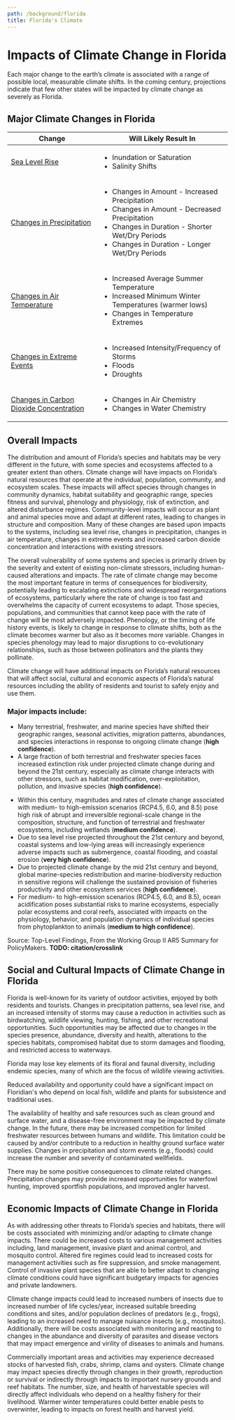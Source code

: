 ```yaml
---
path: /background/florida
title: Florida's Climate
---
```


# Impacts of Climate Change in Florida

Each major change to the earth’s climate is associated with a range of possible local, measurable climate shifts. In the coming century, projections indicate that few other states will be impacted by climate change as severely as Florida.

## Major Climate Changes in Florida

<table>
<thead>
<tr>
<th>Change</th>
<th>Will Likely Result In</th>
</tr>
</thead>

<tbody>
<tr>
<td><a href="/background/florida/slr">Sea Level Rise</a></td>
<td>
<ul>
<li>Inundation or Saturation</li>
<li>Salinity Shifts</li>
</ul>

</td>
</tr>

<tr>
<td><a href="/background/florida/precipitation">Changes in Precipitation</a></td>
<td>
<ul>
<li>Changes in Amount - Increased Precipitation</li>
<li>Changes in Amount - Decreased Precipitation</li>
<li>Changes in Duration - Shorter Wet/Dry Periods</li>
<li>Changes in Duration - Longer Wet/Dry Periods</li>
</ul>
</td>
</tr>

<tr>
<td><a href="/background/florida/temperature">Changes in Air Temperature</a></td>
<td>
<ul>
<li>Increased Average Summer Temperature</li>
<li>Increased Minimum Winter Temperatures (warmer lows)</li>
<li>Changes in Temperature Extremes</li>
</ul>
</td>
</tr>

<tr>
<td><a href="/background/florida/extreme-events">Changes in Extreme Events</a></td>
<td>
<ul>
<li>Increased Intensity/Frequency of Storms</li>
<li>Floods</li>
<li>Droughts</li>
</ul>
</td>
</tr>

<tr>
<td><a href="/background/fl-co2">Changes in Carbon Dioxide Concentration</a></td>
<td>
<ul>
<li>Changes in Air Chemistry</li>
<li>Changes in Water Chemistry</li>
</ul>
</td>
</tr>

</tbody>
</table>

## Overall Impacts

The distribution and amount of Florida’s species and habitats may be very different in the future, with some species and ecosystems affected to a greater extent than others. Climate change will have impacts on Florida’s natural resources that operate at the individual, population, community, and ecosystem scales. These impacts will affect species through changes in community dynamics, habitat suitability and geographic range, species fitness and survival, phenology and physiology, risk of extinction, and altered disturbance regimes. Community-level impacts will occur as plant and animal species move and adapt at different rates, leading to changes in structure and composition. Many of these changes are based upon impacts to the systems, including sea level rise, changes in precipitation, changes in air temperature, changes in extreme events and increased carbon dioxide concentration and interactions with existing stressors.

The overall vulnerability of some systems and species is primarily driven by the severity and extent of existing non-climate stressors, including human-caused alterations and impacts. The rate of climate change may become the most important feature in terms of consequences for biodiversity, potentially leading to escalating extinctions and widespread reorganizations of ecosystems, particularly where the rate of change is too fast and overwhelms the capacity of current ecosystems to adapt. Those species, populations, and communities that cannot keep pace with the rate of change will be most adversely impacted. Phenology, or the timing of life history events, is likely to change in response to climate shifts, both as the climate becomes warmer but also as it becomes more variable. Changes in species phenology may lead to major disruptions to co-evolutionary relationships, such as those between pollinators and the plants they pollinate.

Climate change will have additional impacts on Florida’s natural resources that will affect social, cultural and economic aspects of Florida’s natural resources including the ability of residents and tourist to safely enjoy and use them.

### Major impacts include:

- Many terrestrial, freshwater, and marine species have shifted their geographic ranges, seasonal activities, migration patterns, abundances, and species interactions in response to ongoing climate change (**high confidence**).
- A large fraction of both terrestrial and freshwater species faces increased extinction risk under projected climate change during and beyond the 21st century, especially as climate change interacts with other stressors, such as habitat modification, over-exploitation, pollution, and invasive species (**high confidence**).

* Within this century, magnitudes and rates of climate change associated with medium- to high-emission scenarios (RCP4.5, 6.0, and 8.5) pose high risk of abrupt and irreversible regional-scale change in the composition, structure, and function of terrestrial and freshwater ecosystems, including wetlands (**medium confidence**).
* Due to sea level rise projected throughout the 21st century and beyond, coastal systems and low-lying areas will increasingly experience adverse impacts such as submergence, coastal flooding, and coastal erosion (**very high confidence**).
* Due to projected climate change by the mid 21st century and beyond, global marine-species redistribution and marine-biodiversity reduction in sensitive regions will challenge the sustained provision of fisheries productivity and other ecosystem services (**high confidence**).
* For medium- to high-emission scenarios (RCP4.5, 6.0, and 8.5), ocean acidification poses substantial risks to marine ecosystems, especially polar ecosystems and coral reefs, associated with impacts on the physiology, behavior, and population dynamics of individual species from phytoplankton to animals (**medium to high confidence**).

Source: Top-Level Findings, From the Working Group II AR5 Summary for PolicyMakers.
**TODO: citation/crosslink**

## Social and Cultural Impacts of Climate Change in Florida

Florida is well-known for its variety of outdoor activities, enjoyed by both residents and tourists. Changes in precipitation patterns, sea level rise, and an increased intensity of storms may cause a reduction in activities such as birdwatching, wildlife viewing, hunting, fishing, and other recreational opportunities. Such opportunities may be affected due to changes in the species presence, abundance, diversity and health, alterations to the species habitats, compromised habitat due to storm damages and flooding, and restricted access to waterways.

Florida may lose key elements of its floral and faunal diversity, including endemic species, many of which are the focus of wildlife viewing activities.

Reduced availability and opportunity could have a significant impact on Floridian's who depend on local fish, wildlife and plants for subsistence and traditional uses.

The availability of healthy and safe resources such as clean ground and surface water, and a disease-free environment may be impacted by climate change. In the future, there may be increased competition for limited freshwater resources between humans and wildlife. This limitation could be caused by and/or contribute to a reduction in healthy ground surface water supplies. Changes in precipitation and storm events (e.g., floods) could increase the number and severity of contaminated wellfields.

There may be some positive consequences to climate related changes. Precipitation changes may provide increased opportunities for waterfowl hunting, improved sportfish populations, and improved angler harvest.

## Economic Impacts of Climate Change in Florida

As with addressing other threats to Florida’s species and habitats, there will be costs associated with minimizing and/or adapting to climate change impacts. There could be increased costs to various management activities including, land management, invasive plant and animal control, and mosquito control. Altered fire regimes could lead to increased costs for management activities such as fire suppression, and smoke management. Control of invasive plant species that are able to better adapt to changing climate conditions could have significant budgetary impacts for agencies and private landowners.

Climate change impacts could lead to increased numbers of insects due to increased number of life cycles/year, increased suitable breeding conditions and sites, and/or population declines of predators (e.g., frogs), leading to an increased need to manage nuisance insects (e.g., mosquitos). Additionally, there will be costs associated with monitoring and reacting to changes in the abundance and diversity of parasites and disease vectors that may impact emergence and virility of diseases to animals and humans.

Commercially important areas and activities may experience decreased stocks of harvested fish, crabs, shrimp, clams and oysters. Climate change may impact species directly through changes in their growth, reproduction or survival or indirectly through impacts to important nursery grounds and reef habitats. The number, size, and health of harvestable species will directly affect individuals who depend on a healthy fishery for their livelihood. Warmer winter temperatures could better enable pests to overwinter, leading to impacts on forest health and harvest yield.
